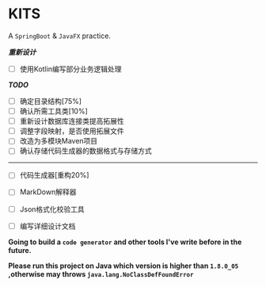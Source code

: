 # KITS

A `SpringBoot` & `JavaFX` practice.

***重新设计***

+ [ ] 使用Kotlin编写部分业务逻辑处理

***TODO***
+ [ ] 确定目录结构[75%]
+ [ ] 确认所需工具类[10%]
+ [ ] 重新设计数据库连接类提高拓展性
+ [ ] 调整字段映射，是否使用拓展文件
+ [ ] 改造为多模块Maven项目
+ [ ] 确认存储代码生成器的数据格式与存储方式

---

+ [ ] 代码生成器[重构20%]
+ [ ] MarkDown解释器
+ [ ] Json格式化校验工具
+ [ ] 编写详细设计文档



**Going to build a `code generator` and other tools I've write before in the future.**

**Please run this project on Java which version is higher than `1.8.0_05` ,otherwise may throws `java.lang.NoClassDefFoundError`**